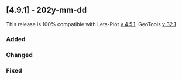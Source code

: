 ## [4.9.1] - 202y-mm-dd

This release is 100% compatible with Lets-Plot [v 4.5.1](https://github.com/JetBrains/lets-plot/releases/tag/v4.5.1),
GeoTools [v 32.1](https://github.com/geotools/geotools/releases/tag/32.0)

### Added


### Changed


### Fixed
